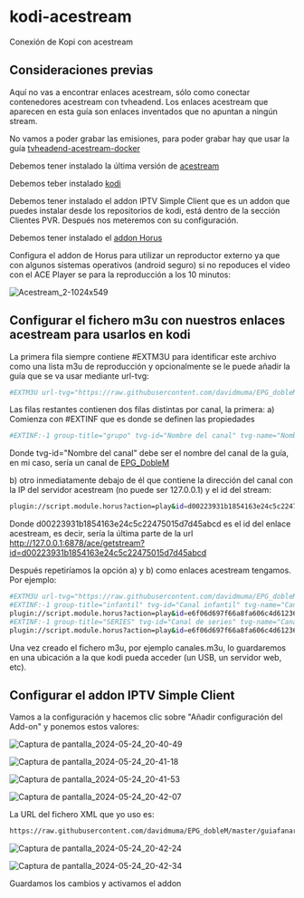 # kodi-acestream
Conexión de Kopi con acestream

## Consideraciones previas

Aquí no vas a encontrar enlaces acestream, sólo como conectar contenedores acestream con tvheadend. Los enlaces acestream que aparecen en esta guía son enlaces inventados que no apuntan a ningún stream.

No vamos a poder grabar las emisiones, para poder grabar hay que usar la guía [tvheadend-acestream-docker](https://github.com/tonika1/tvheadend-acestream-docker/blob/main/README.md)

Debemos tener instalado la última versión de [acestream](https://docs.acestream.net/products/)

Debemos teber instalado [kodi](https://kodi.tv/download/)

Debemos tener instalado el addon IPTV Simple Client que es un addon que puedes instalar desde los repositorios de kodi, está dentro de la sección Clientes PVR. Después nos meteremos con su configuración.

Debemos tener instalado el [addon Horus](https://mundokodi.com/addon-horus-en-kodi/)

Configura el addon de Horus para utilizar un reproductor externo ya que con algunos sistemas operativos (android seguro) si no repoduces el video con el ACE Player se para la reproducción a los 10 minutos:

![Acestream_2-1024x549](https://github.com/tonika1/kodi-acestream/assets/36047512/8e8b4e08-e8db-448b-a11f-fa2cce84c870)

## Configurar el fichero m3u con nuestros enlaces acestream para usarlos en kodi

La primera fila siempre contiene #EXTM3U para identificar este archivo como una lista m3u de reproducción y opcionalmente se le puede añadir la guía que se va usar mediante url-tvg:

```bash
#EXTM3U url-tvg="https://raw.githubusercontent.com/davidmuma/EPG_dobleM/master/guiatv.xml"
```
Las filas restantes contienen dos filas distintas por canal, la primera: 
a) Comienza con #EXTINF que es donde se definen las propiedades

```bash
#EXTINF:-1 group-title="grupo" tvg-id="Nombre del canal" tvg-name="Nombre del canal",Nombre del canal
```
Donde tvg-id="Nombre del canal" debe ser el nombre del canal de la guía, en mi caso, sería un canal de [EPG_DobleM](https://github.com/davidmuma/EPG_dobleM/blob/master/Varios/Canales_soportados.txt)

b) otro inmediatamente debajo de él que contiene la dirección del canal con la IP del servidor acestream (no puede ser 127.0.0.1) y el id del stream: 

```bash
plugin://script.module.horus?action=play&id=d00223931b1854163e24c5c22475015d7d45abcd
```
Donde d00223931b1854163e24c5c22475015d7d45abcd es el id del enlace acestream, es decir, sería la última parte de la url http://127.0.0.1:6878/ace/getstream?id=d00223931b1854163e24c5c22475015d7d45abcd

Después repetiríamos la opción a) y b) como enlaces acestream tengamos. Por ejemplo:

```bash
#EXTM3U url-tvg="https://raw.githubusercontent.com/davidmuma/EPG_dobleM/master/guiatv.xml"
#EXTINF:-1 group-title="infantil" tvg-id="Canal infantil" tvg-name="Canal infantil",Canal infantil
plugin://script.module.horus?action=play&id=e6f06d697f66a8fa606c4d61236c24b0d604dabc
#EXTINF:-1 group-title="SERIES" tvg-id="Canal de series" tvg-name="Canal de series",Canal de series
plugin://script.module.horus?action=play&id=e6f06d697f66a8fa606c4d61236c24b0d604d000
```
Una vez creado el fichero m3u, por ejemplo canales.m3u, lo guardaremos en una ubicación a la que kodi pueda acceder (un USB, un servidor web, etc).

## Configurar el addon IPTV Simple Client

Vamos a la configuración y hacemos clic sobre "Añadir configuración del Add-on" y ponemos estos valores:

![Captura de pantalla_2024-05-24_20-40-49](https://github.com/tonika1/kodi-acestream/assets/36047512/583f5ae6-72c8-4f38-8e9c-faa789f876f9)



![Captura de pantalla_2024-05-24_20-41-18](https://github.com/tonika1/kodi-acestream/assets/36047512/91696c5d-ec65-4362-a924-d2bc2ad68cec)

![Captura de pantalla_2024-05-24_20-41-53](https://github.com/tonika1/kodi-acestream/assets/36047512/8a91a74e-cb60-403f-8a22-e5e4ae16d846)

![Captura de pantalla_2024-05-24_20-42-07](https://github.com/tonika1/kodi-acestream/assets/36047512/bc282b59-81fd-44dd-83e4-d3e426032b8b)

La URL del fichero XML que yo uso es: 

```bash
https://raw.githubusercontent.com/davidmuma/EPG_dobleM/master/guiafanart_color.xml.gz
```

![Captura de pantalla_2024-05-24_20-42-24](https://github.com/tonika1/kodi-acestream/assets/36047512/9f30ea0d-b6d7-4073-8e96-91a700074885)

![Captura de pantalla_2024-05-24_20-42-34](https://github.com/tonika1/kodi-acestream/assets/36047512/0d9a9bfc-3ca4-4bec-8050-260d6b054fa5)

Guardamos los cambios y activamos el addon
